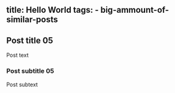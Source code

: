 title: Hello World
tags:
    - big-ammount-of-similar-posts
---
## Post title 05
Post text

### Post subtitle 05
Post subtext
